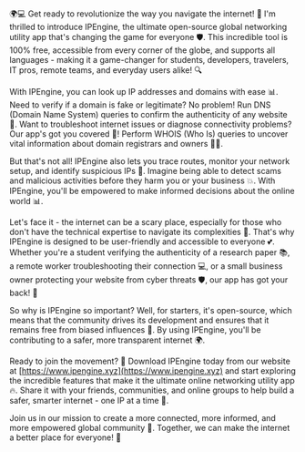 🌍💻 Get ready to revolutionize the way you navigate the internet! 🚀 I'm thrilled to introduce IPEngine, the ultimate open-source global networking utility app that's changing the game for everyone 🛡️. This incredible tool is 100% free, accessible from every corner of the globe, and supports all languages - making it a game-changer for students, developers, travelers, IT pros, remote teams, and everyday users alike! 🔍

With IPEngine, you can look up IP addresses and domains with ease 📊. Need to verify if a domain is fake or legitimate? No problem! Run DNS (Domain Name System) queries to confirm the authenticity of any website 👀. Want to troubleshoot internet issues or diagnose connectivity problems? Our app's got you covered 🔧! Perform WHOIS (Who Is) queries to uncover vital information about domain registrars and owners 🕵️‍♀️.

But that's not all! IPEngine also lets you trace routes, monitor your network setup, and identify suspicious IPs 👮. Imagine being able to detect scams and malicious activities before they harm you or your business 💥. With IPEngine, you'll be empowered to make informed decisions about the online world 📊.

Let's face it - the internet can be a scary place, especially for those who don't have the technical expertise to navigate its complexities 🔴. That's why IPEngine is designed to be user-friendly and accessible to everyone 💕. Whether you're a student verifying the authenticity of a research paper 📚, a remote worker troubleshooting their connection 💻, or a small business owner protecting your website from cyber threats 🛡️, our app has got your back! 🤝

So why is IPEngine so important? Well, for starters, it's open-source, which means that the community drives its development and ensures that it remains free from biased influences 💪. By using IPEngine, you'll be contributing to a safer, more transparent internet 🌍.

Ready to join the movement? 🎉 Download IPEngine today from our website at [https://www.ipengine.xyz](https://www.ipengine.xyz) and start exploring the incredible features that make it the ultimate online networking utility app 🔥. Share it with your friends, communities, and online groups to help build a safer, smarter internet - one IP at a time 🌈.

Join us in our mission to create a more connected, more informed, and more empowered global community 💫. Together, we can make the internet a better place for everyone! 🌟